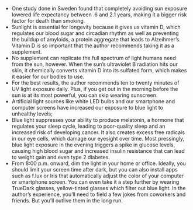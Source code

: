 - One study done in Sweden found that completely avoiding sun exposure lowered life expectancy between .6 and 2.1 years, making it a bigger risk factor for death than smoking.
- Sunlight is essential for longevity because it gives us vitamin D, which regulates our blood sugar and circadian rhythm as well as preventing the buildup of amyloids, a protein aggregate that leads to Alzeihmer’s. Vitamin D is so important that the author recommends taking it as a supplement. 
- No supplement can replicate the full spectrum of light humans need from the sun, however. When the sun’s ultraviolet B radiation hits our skin, it chemically converts vitamin D into its sulfated form, which makes it easier for our bodies to use. 
- For the best results, the author recommends ten to twenty minutes of UV light exposure daily. Plus, if you get out in the morning before the sun is at its most powerful, you can skip wearing sunscreen.
- Artificial light sources like white LED bulbs and our smartphone and computer screens have increased our exposure to blue light to unhealthy levels;
- Blue light suppresses your ability to produce melatonin, a hormone that regulates your sleep cycle, leading to poor-quality sleep and an increased risk of developing cancer. It also creates excess free radicals in our eye cells, which damage our eyesight over time. Most pressingly, blue light exposure in the evening triggers a spike in glucose levels, causing high blood sugar and increased insulin resistance that can lead to weight gain and even type 2 diabetes.
- From 8:00 p.m. onward, dim the light in your home or office. Ideally, you should limit your screen time after dark, but you can also install apps such as f.lux or Iris that automatically adjust the color of your computer or smartphone screen. You can even take it a step further by wearing TrueDark glasses, yellow-tinted glasses which filter out blue light. In the author’s experience, you’ll need to field a few jokes from coworkers and friends. But you’ll outlive them in the long run.